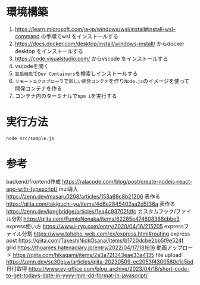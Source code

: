 # 環境構築

1. https://learn.microsoft.com/ja-jp/windows/wsl/install#install-wsl-command の手順でwsl をインストールする
1. https://docs.docker.com/desktop/install/windows-install/ からdocker desktop をインストールする
1. https://code.visualstudio.com/ からvscode をインストールする
1. vscodeを開く
1. `拡張機能`で`Dev Containers`を検索しインストールする
1. `リモートエクスプローラ`で`新しい開発コンテナ`を作り`Node.js`のイメージを使って開発コンテナを作る
1. コンテナ内のターミナルで`npm i`を実行する

# 実行方法
```
node src/sample.js
```

# 参考
backend/frontend作成 https://ralacode.com/blog/post/create-nodejs-react-app-with-typescript/
mui導入 https://zenn.dev/masaru0208/articles/153a69c8b21206
表作る https://qiita.com/takiguchi-yu/items/4d6e2845402aa2d5f36a
表作る https://zenn.dev/longbridge/articles/1ea4c93702fdfc
カスタムフック/ファイル分割 https://qiita.com/FumioNonaka/items/62285e474608388cbbe3
express使い方 https://www.i-ryo.com/entry/2020/04/16/215205
expressファイル分割 https://www.tohoho-web.com/ex/express.html#routing
express post https://qiita.com/TakeshiNickOsanai/items/b1720dcbe2bb5f9e524f
grid https://thoames.hatenadiary.jp/entry/2022/04/17/181616
動画アップロード https://qiita.com/hikagami/items/2a3a72f343eae33a4135
file upload https://zenn.dev/sc30gsw/articles/qiita-20230509-ec2053f4300580c1c5bd
日付取得 https://www.ey-office.com/blog_archive/2023/04/18/short-code-to-get-todays-date-in-yyyy-mm-dd-format-in-javascript/